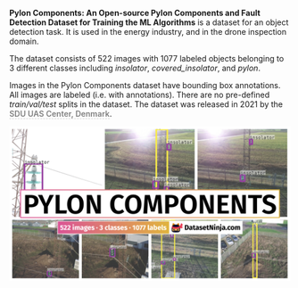 **Pylon Components: An Open-source Pylon Components and Fault Detection Dataset for Training the ML Algorithms** is a dataset for an object detection task. It is used in the energy industry, and in the drone inspection domain. 

The dataset consists of 522 images with 1077 labeled objects belonging to 3 different classes including *insolator*, *covered_insolator*, and *pylon*.

Images in the Pylon Components dataset have bounding box annotations. All images are labeled (i.e. with annotations). There are no pre-defined <i>train/val/test</i> splits in the dataset. The dataset was released in 2021 by the <span style="font-weight: 600; color: grey; border-bottom: 1px dashed #d3d3d3;">SDU UAS Center, Denmark</span>.

<img src="https://github.com/dataset-ninja/pylon-components/raw/main/visualizations/poster.png">
